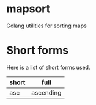 # mapsort
Golang utilities for sorting maps

# Short forms
Here is a list of short forms used.

| short | full |
| ----- | ---- |
| asc | ascending |
